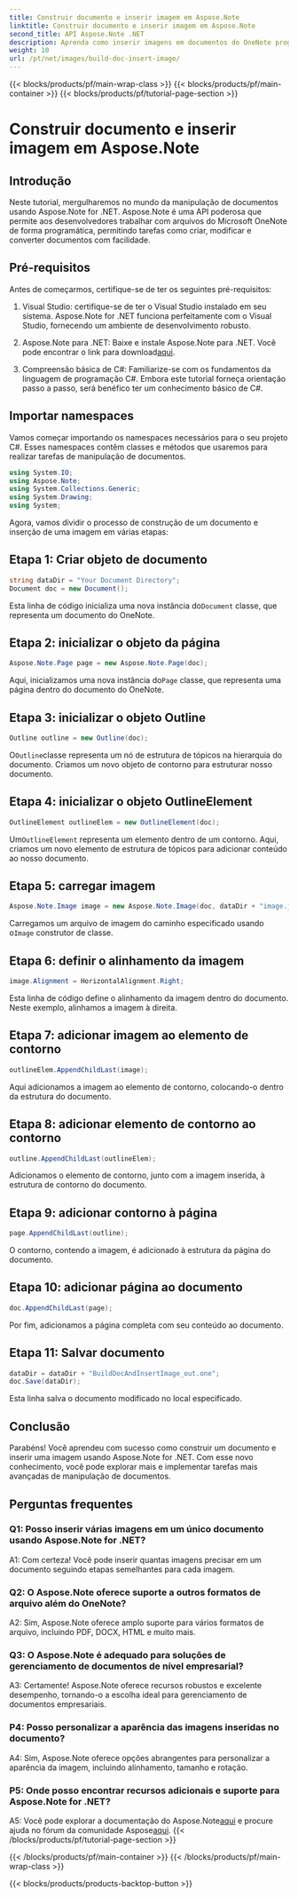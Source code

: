 ```yaml
---
title: Construir documento e inserir imagem em Aspose.Note
linktitle: Construir documento e inserir imagem em Aspose.Note
second_title: API Aspose.Note .NET
description: Aprenda como inserir imagens em documentos do OneNote programaticamente usando Aspose.Note for .NET. Etapas fáceis para manipulação perfeita de documentos.
weight: 10
url: /pt/net/images/build-doc-insert-image/
---
```


{{< blocks/products/pf/main-wrap-class >}}
{{< blocks/products/pf/main-container >}}
{{< blocks/products/pf/tutorial-page-section >}}

# Construir documento e inserir imagem em Aspose.Note

## Introdução

Neste tutorial, mergulharemos no mundo da manipulação de documentos usando Aspose.Note for .NET. Aspose.Note é uma API poderosa que permite aos desenvolvedores trabalhar com arquivos do Microsoft OneNote de forma programática, permitindo tarefas como criar, modificar e converter documentos com facilidade. 

## Pré-requisitos

Antes de começarmos, certifique-se de ter os seguintes pré-requisitos:

1. Visual Studio: certifique-se de ter o Visual Studio instalado em seu sistema. Aspose.Note for .NET funciona perfeitamente com o Visual Studio, fornecendo um ambiente de desenvolvimento robusto.

2.  Aspose.Note para .NET: Baixe e instale Aspose.Note para .NET. Você pode encontrar o link para download[aqui](https://releases.aspose.com/note/net/).

3. Compreensão básica de C#: Familiarize-se com os fundamentos da linguagem de programação C#. Embora este tutorial forneça orientação passo a passo, será benéfico ter um conhecimento básico de C#.

## Importar namespaces

Vamos começar importando os namespaces necessários para o seu projeto C#. Esses namespaces contêm classes e métodos que usaremos para realizar tarefas de manipulação de documentos.

```csharp
using System.IO;
using Aspose.Note;
using System.Collections.Generic;
using System.Drawing;
using System;
```

Agora, vamos dividir o processo de construção de um documento e inserção de uma imagem em várias etapas:

## Etapa 1: Criar objeto de documento

```csharp
string dataDir = "Your Document Directory";
Document doc = new Document();
```

 Esta linha de código inicializa uma nova instância do`Document` classe, que representa um documento do OneNote.

## Etapa 2: inicializar o objeto da página

```csharp
Aspose.Note.Page page = new Aspose.Note.Page(doc);
```

 Aqui, inicializamos uma nova instância do`Page` classe, que representa uma página dentro do documento do OneNote.

## Etapa 3: inicializar o objeto Outline

```csharp
Outline outline = new Outline(doc);
```

 O`Outline`classe representa um nó de estrutura de tópicos na hierarquia do documento. Criamos um novo objeto de contorno para estruturar nosso documento.

## Etapa 4: inicializar o objeto OutlineElement

```csharp
OutlineElement outlineElem = new OutlineElement(doc);
```

 Um`OutlineElement` representa um elemento dentro de um contorno. Aqui, criamos um novo elemento de estrutura de tópicos para adicionar conteúdo ao nosso documento.

## Etapa 5: carregar imagem

```csharp
Aspose.Note.Image image = new Aspose.Note.Image(doc, dataDir + "image.jpg");
```

 Carregamos um arquivo de imagem do caminho especificado usando o`Image` construtor de classe.

## Etapa 6: definir o alinhamento da imagem

```csharp
image.Alignment = HorizontalAlignment.Right;
```

Esta linha de código define o alinhamento da imagem dentro do documento. Neste exemplo, alinhamos a imagem à direita.

## Etapa 7: adicionar imagem ao elemento de contorno

```csharp
outlineElem.AppendChildLast(image);
```

Aqui adicionamos a imagem ao elemento de contorno, colocando-o dentro da estrutura do documento.

## Etapa 8: adicionar elemento de contorno ao contorno

```csharp
outline.AppendChildLast(outlineElem);
```

Adicionamos o elemento de contorno, junto com a imagem inserida, à estrutura de contorno do documento.

## Etapa 9: adicionar contorno à página

```csharp
page.AppendChildLast(outline);
```

O contorno, contendo a imagem, é adicionado à estrutura da página do documento.

## Etapa 10: adicionar página ao documento

```csharp
doc.AppendChildLast(page);
```

Por fim, adicionamos a página completa com seu conteúdo ao documento.

## Etapa 11: Salvar documento

```csharp
dataDir = dataDir + "BuildDocAndInsertImage_out.one";
doc.Save(dataDir);
```

Esta linha salva o documento modificado no local especificado.

## Conclusão

Parabéns! Você aprendeu com sucesso como construir um documento e inserir uma imagem usando Aspose.Note for .NET. Com esse novo conhecimento, você pode explorar mais e implementar tarefas mais avançadas de manipulação de documentos.

## Perguntas frequentes

### Q1: Posso inserir várias imagens em um único documento usando Aspose.Note for .NET?

A1: Com certeza! Você pode inserir quantas imagens precisar em um documento seguindo etapas semelhantes para cada imagem.

### Q2: O Aspose.Note oferece suporte a outros formatos de arquivo além do OneNote?

A2: Sim, Aspose.Note oferece amplo suporte para vários formatos de arquivo, incluindo PDF, DOCX, HTML e muito mais.

### Q3: O Aspose.Note é adequado para soluções de gerenciamento de documentos de nível empresarial?

A3: Certamente! Aspose.Note oferece recursos robustos e excelente desempenho, tornando-o a escolha ideal para gerenciamento de documentos empresariais.

### P4: Posso personalizar a aparência das imagens inseridas no documento?

A4: Sim, Aspose.Note oferece opções abrangentes para personalizar a aparência da imagem, incluindo alinhamento, tamanho e rotação.

### P5: Onde posso encontrar recursos adicionais e suporte para Aspose.Note for .NET?

 A5: Você pode explorar a documentação do Aspose.Note[aqui](https://reference.aspose.com/note/net/) e procure ajuda no fórum da comunidade Aspose[aqui](https://forum.aspose.com/c/note/28).
{{< /blocks/products/pf/tutorial-page-section >}}

{{< /blocks/products/pf/main-container >}}
{{< /blocks/products/pf/main-wrap-class >}}

{{< blocks/products/products-backtop-button >}}
